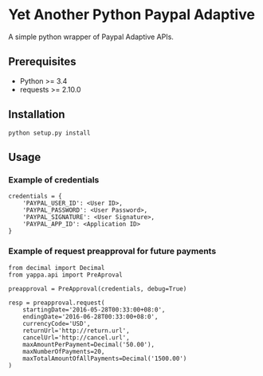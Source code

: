 # Yet Another Python Paypal Adaptive 

A simple python wrapper of Paypal Adaptive APIs.


## Prerequisites

- Python >= 3.4
- requests >= 2.10.0

## Installation
```
python setup.py install
```

## Usage

### Example of credentials
```
credentials = {
    'PAYPAL_USER_ID': <User ID>,
    'PAYPAL_PASSWORD': <User Password>,
    'PAYPAL_SIGNATURE': <User Signature>,
    'PAYPAL_APP_ID': <Application ID>
}
```

### Example of request preapproval for future payments
```
from decimal import Decimal
from yappa.api import PreAproval

preapproval = PreApproval(credentials, debug=True)

resp = preapproval.request(
    startingDate='2016-05-28T00:33:00+08:0',
    endingDate='2016-06-28T00:33:00+08:0',
    currencyCode='USD',
    returnUrl='http://return.url',
    cancelUrl='http://cancel.url',
    maxAmountPerPayment=Decimal('50.00'),
    maxNumberOfPayments=20,
    maxTotalAmountOfAllPayments=Decimal('1500.00')
)
```